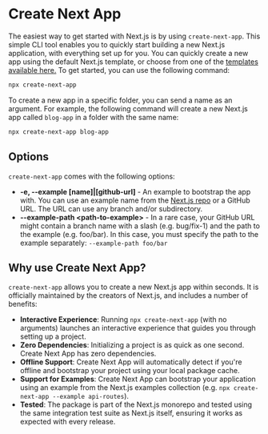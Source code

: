 # Create Next App

The easiest way to get started with Next.js is by using `create-next-app`. This simple CLI tool enables you to quickly start building a new Next.js application, with everything set up for you. You can quickly create a new app using the default Next.js template, or choose from one of the <a aria-label="Next.js Starter Templates" href="https://github.com/vercel/next.js/tree/canary/examples">templates available here.</a> To get started, you can use the following command:

```bash
npx create-next-app
```

To create a new app in a specific folder, you can send a name as an argument. For example, the following command will create a new Next.js app called `blog-app` in a folder with the same name:

```bash
npx create-next-app blog-app
```

## Options

`create-next-app` comes with the following options:

* **-e, --example [name]|[github-url]** - An example to bootstrap the app with. You can use an example name from the [Next.js repo](https://github.com/vercel/next.js/tree/master/examples) or a GitHub URL. The URL can use any branch and/or subdirectory.
* **--example-path &lt;path-to-example&gt;** - In a rare case, your GitHub URL might contain a branch name with a slash (e.g. bug/fix-1) and the path to the example (e.g. foo/bar). In this case, you must specify the path to the example separately: `--example-path foo/bar`

## Why use Create Next App?

`create-next-app` allows you to create a new Next.js app within seconds. It is officially maintained by the creators of Next.js, and includes a number of benefits:

* **Interactive Experience**: Running `npx create-next-app` (with no arguments) launches an interactive experience that guides you through setting up a project.
* **Zero Dependencies**: Initializing a project is as quick as one second. Create Next App has zero dependencies. 
* **Offline Support**: Create Next App will automatically detect if you're offline and bootstrap your project using your local package cache.
* **Support for Examples**: Create Next App can bootstrap your application using an example from the Next.js examples collection (e.g. `npx create-next-app --example api-routes`).
* **Tested**: The package is part of the Next.js monorepo and tested using the same integration test suite as Next.js itself, ensuring it works as expected with every release.
